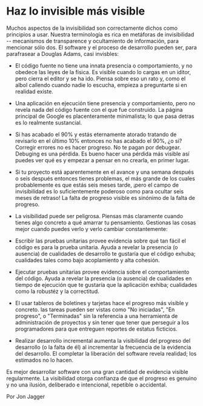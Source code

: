 Haz lo invisible más visible
===

Muchos aspectos de la invisibilidad son correctamente dichos como principios a usar. Nuestra terminología es rica en metáforas de invisibilidad -- mecanismos de transparence y ocultamiento de información, para mencionar sólo dos. El software y el proceso de desarrollo pueden ser, para parafrasear a Douglas Adams, casi invisbles:

* El código fuente no tiene una innata presencia o comportamiento, y no obedece las leyes de la física. Es visible cuando lo cargas en un iditor, pero cierra el editor y se ha ido. Piensa sobre eso un rato y, como el albol callendo cuando nadie lo escucha, empieza a preguntarte si en realidad existe.
* Una aplicación en ejecución tiene presencia y comportamiento, pero no revela nada del código fuente con el que fue construido. La página principal de Google es placenteramente minimalista; lo que pasa detras es lo realmente sustancial.
* Si has acabado el 90% y estás eternamente atorado tratando de revisarlo en el último 10% entonces no has acabado el 90%, ¿o si? Corregir errores no es hacer progreso. No te pagan por debugear. Debuging es una pérdida. Es bueno hacer una pérdida más visible así puedes ver qué es y empezar a pensar en no crearla, en primer lugar.
* Si tu proyecto está aparentemente en el avance y una semana después o seis después entonces tienes problemas, el más grande de los cuales probablemente es que estás seis meses tarde, ¡pero el campo de invisibilidad es lo suficientemente poderoso como para ocultar seis meses de retraso! La falta de progreso visible es sinónimo de la falta de progreso.
* La visibilidad puede ser peligrosa. Piensas más claramente cuando tienes algo concreto a qué amarrar tu pensamiento. Gestionas las cosas mejor cuando puedes verlo y verlo cambiar constantemente:

* Escribir las pruebas unitarias provee evidencia sobre qué tan fácil el código es para la prueba unitaria. Ayuda a revelar la presencia (o ausencia) de cualidades de desarrollo te gustaría que el código exhuba; cualidades tales como bajo acoplamiento y alta cohesión.
* Ejecutar pruebas unitarias provee evidencia sobre el comportamiento del código. Ayuda a revelar la presencia (o ausencia) de cualidades en tiempo de ejecución que te gustaría que la aplicación exhiba; cualidades como la robustéz y la correctitud.
* El usar tableros de boletines y tarjetas hace el progreso más visible y concreto. las tareas pueden ser vistas como "No iniciadas", "En progreso", o "Terminadas" sin la referencia a una herramienta de administración de proyectos y sin tener que tener que perseguir a los programadores para que entreguen reportes de estatus ficticios.
* Realizar desarrollo incremental aumenta la visibilidad del progreso del desarrollo (o la falta de él) al incrementar la frecuencia de la evidencia del desarrollo. El completar la liberación del software revela realidad; los estimados no lo hacen.

Es mejor desarrollar software con una gran cantidad de evidencia visible regularmente. La visibilidad otorga confianza de que el progreso es genuino y no una ilusión, deliberado e intencional, repetible o accidental.

Por Jon Jagger 